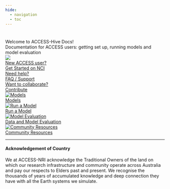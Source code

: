 ```yaml
---
hide:
  - navigation
  - toc
---
```


<h1 class="homepage"></h1>
<div class="introduction">
    <div>
        <div>Welcome to ACCESS-Hive Docs!</div>
        <div>
            Documentation for ACCESS users: getting set up, running models and model evaluation
        </div>
    </div>
    <div>
        <img src="assets/ACCESS_icon_HIVE.png">
    </div>
</div>

<div class="card-container homepage-buttons">
    <a href="/getting_started" class="vertical-card">
        <div class="bold">New ACCESS user?</div>
        <div class="card-text-container">
            <div class="bold">Get Started on NCI</div>
        </div>
    </a>
    <a href="about/user_support/" class="vertical-card">
        <div class="bold">Need help?</div>
        <div class="card-text-container">
            <div class="bold">FAQ / Support</div>
        </div>
    </a>
    <a href="about/contribute" class="vertical-card">
        <div class="bold">Want to collaborate?</div>
        <div class="card-text-container">
            <div class="bold">Contribute</div>
        </div>
    </a>
</div>

<div class="card-container homepage-navigation">
    <a href="models" class="vertical-card aspect-ratio1to1">
        <div class="card-image-container">
            <img class="img-contain white-background with-padding" src="assets/ACCESS-MODEL.png" alt="Models">
        </div>
        <div class="card-text-container">
            <div class="bold">Models</div>
        </div>
    </a>
    <a href="models/run_a_model" class="vertical-card aspect-ratio1to1">
        <div class="card-image-container">
            <img class="img-cover" src="/assets/get_started_example.png" alt="Run a Model">
        </div>
        <div class="card-text-container">
            <div class="bold">Run a Model</div>
        </div>
    </a>
    <a href="model_evaluation" class="vertical-card aspect-ratio1to1">
        <div class="card-image-container">
            <img class="img-cover" src="assets/community_medlinks.jpg" alt="Model Evaluation">
        </div>
        <div class="card-text-container">
            <div class="bold">Data and Model Evaluation</div>
        </div>
    </a>
    <a href="community_resources" class="vertical-card aspect-ratio1to1">
        <div class="card-image-container">
            <img class="img-contain white-background" src="/assets/working_groups_icons/all_WG.png" alt="Community Resources">
        </div>
        <div class="card-text-container">
            <div class="bold">Community Resources</div>
        </div>
    </a>
</div>
<hr>

#### <span class="center-text">Acknowledgement of Country</span>

<span class="small-text">We at ACCESS-NRI acknowledge the Traditional Owners of the land on which our research infrastructure and community operate across Australia and pay our respects to Elders past and present. We recognise the thousands of years of accumulated knowledge and deep connection they have with all the Earth systems we simulate.</span>
